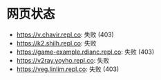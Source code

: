 # 网页状态
- https://v.chavir.repl.co: 失败 (403)
- https://k2.shilh.repl.co: 失败
- https://game-example.rdianc.repl.co: 失败 (403)
- https://v2ray.yoyho.repl.co: 失败
- https://veg.linlim.repl.co: 失败 (403)

